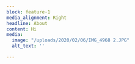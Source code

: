 ```yaml
---
block: feature-1
media_alignment: Right
headline: About
content: Hi
media:
  image: "/uploads/2020/02/06/IMG_4968 2.JPG"
  alt_text: ''

---
```

